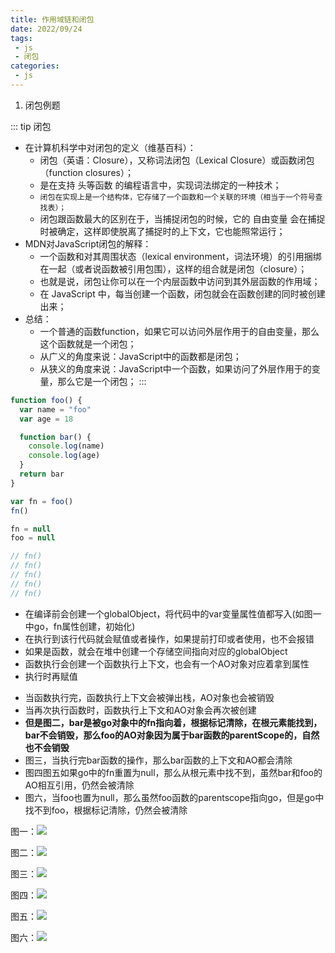 ```yaml
---
title: 作用域链和闭包
date: 2022/09/24
tags:
 - js
 - 闭包
categories:
 - js
--- 
```


1. 闭包例题

::: tip 闭包
+ 在计算机科学中对闭包的定义（维基百科）：
	- 闭包（英语：Closure），又称词法闭包（Lexical Closure）或函数闭包（function closures）；
	- 是在支持 头等函数 的编程语言中，实现词法绑定的一种技术；
	- `闭包在实现上是一个结构体，它存储了一个函数和一个关联的环境（相当于一个符号查找表）；`
	- 闭包跟函数最大的区别在于，当捕捉闭包的时候，它的 自由变量 会在捕捉时被确定，这样即使脱离了捕捉时的上下文，它也能照常运行；
+ MDN对JavaScript闭包的解释：
	- 一个函数和对其周围状态（lexical environment，词法环境）的引用捆绑在一起（或者说函数被引用包围），这样的组合就是闭包（closure）；
	- 也就是说，闭包让你可以在一个内层函数中访问到其外层函数的作用域；
	- 在 JavaScript 中，每当创建一个函数，闭包就会在函数创建的同时被创建出来；
+ 总结：
	- 一个普通的函数function，如果它可以访问外层作用于的自由变量，那么这个函数就是一个闭包；
	- 从广义的角度来说：JavaScript中的函数都是闭包；
	- 从狭义的角度来说：JavaScript中一个函数，如果访问了外层作用于的变量，那么它是一个闭包；
:::

```js
function foo() {
  var name = "foo"
  var age = 18

  function bar() {
    console.log(name)
    console.log(age)
  }
  return bar
}

var fn = foo()
fn()

fn = null
foo = null

// fn()
// fn()
// fn()
// fn()
// fn()
```
+ 在编译前会创建一个globalObject，将代码中的var变量属性值都写入(如图一中go，fn属性创建，初始化)
+ 在执行到该行代码就会赋值或者操作，如果提前打印或者使用，也不会报错
+ 如果是函数，就会在堆中创建一个存储空间指向对应的globalObject
+ 函数执行会创建一个函数执行上下文，也会有一个AO对象对应着拿到属性
+ 执行时再赋值

<div class='imp'>

+ 当函数执行完，函数执行上下文会被弹出栈，AO对象也会被销毁
+ 当再次执行函数时，函数执行上下文和AO对象会再次被创建 
+ **但是图二，bar是被go对象中的fn指向着，根据标记清除，在根元素能找到，bar不会销毁，那么foo的AO对象因为属于bar函数的parentScope的，自然也不会销毁**
+ 图三，当执行完bar函数的操作，那么bar函数的上下文和AO都会清除
+ 图四图五如果go中的fn重置为null，那么从根元素中找不到，虽然bar和foo的AO相互引用，仍然会被清除
+ 图六，当foo也置为null，那么虽然foo函数的parentscope指向go，但是go中找不到foo，根据标记清除，仍然会被清除


</div>



图一：<img src='/img/0002.png'/>

图二：<img src='/img/0001.png'/>

图三：<img src='/img/0003.png'/>

图四：<img src='/img/0004.png'/>

图五：<img src='/img/0005.png'/>

图六：<img src='/img/0006.png'/>

